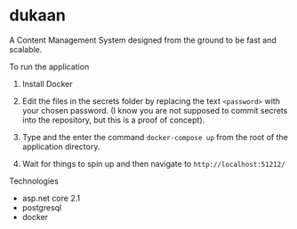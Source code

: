 # dukaan

A Content Management System designed from the ground to be fast and scalable.

To run the application

1. Install Docker

2. Edit the files in the secrets folder by replacing the text `<password>` with your chosen password. (I know you are not supposed to commit secrets into the repository, but this is a proof of concept).

3. Type and the enter the command `docker-compose up` from the root of the application directory.

4. Wait for things to spin up and then navigate to `http://localhost:51212/`

Technologies

- asp.net core 2.1
- postgresql
- docker
